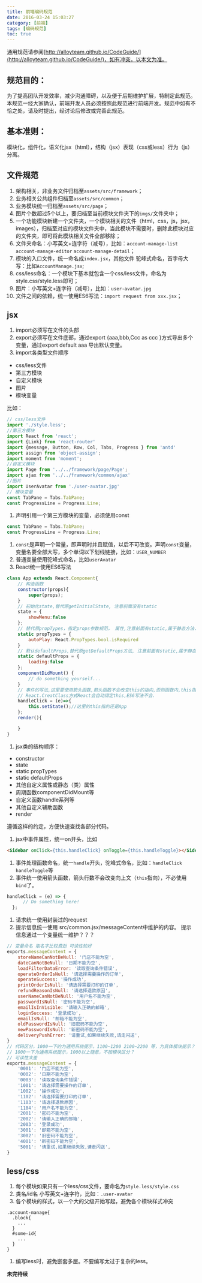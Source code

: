 ```yaml
---
title: 前端编码规范
date: 2016-03-24 15:03:27
category: [前端]
tags: [编码规范]
toc: true
---
```


通用规范请参阅[http://alloyteam.github.io/CodeGuide/](http://alloyteam.github.io/CodeGuide/)，如有冲突，以本文为准。
## 规范目的：
为了提高团队开发效率，减少沟通障碍，以及便于后期维护扩展，特制定此规范。本规范一经大家确认，前端开发人员必须按照此规范进行前端开发。规范中如有不恰之处，请及时提出，经讨论后修改或完善此规范。


## 基本准则：
模块化，组件化，语义化jsx（html），结构（jsx）表现（css或less）行为（js）分离。

## 文件规范
1. 架构相关，非业务文件归档至`assets/src/framework`；
1. 业务相关公共组件归档至`assets/src/common`；
1. 业务模块统一归档至`assets/src/page`；
1. 图片个数超过5个以上，要归档至当前模块文件夹下的`imgs/`文件夹中；
1. 一个功能模块新建一个文件夹，一个模块相关的文件（html，css，js，jsx，images），归档至对应的模块文件夹中，当此模块不需要时，删除此模块对应的文件夹，即可将此模块相关文件全部移除；
1. 文件夹命名：小写英文+连字符（减号），比如：`account-manage-list` `account-manage-editor` `account-manage-detail`；
1. 模块的入口文件，统一命名成`index.jsx`，其他文件 驼峰式命名，首字母大写：比如`AccountManage.jsx`;
1. css/less命名：一个模块下基本就包含一个css/less文件，命名为style.css/style.less即可；
1. 图片：小写英文+连字符（减号），比如：`user-avatar.jpg`
1. 文件之间的依赖，统一使用ES6写法：`import request from xxx.jsx`；

## jsx

1. import必须写在文件的头部
1. export必须写在文件底部，通过export {aaa,bbb,Ccc as ccc }方式导出多个变量，通过export default aaa 导出默认变量。
1. import各类型文件顺序
  - css/less文件
  - 第三方模块
  - 自定义模块
  - 图片
  - 模块变量

  比如：
  ```javascript
  // css/less文件
  import './style.less';
  //第三方模块
  import React from 'react';
  import {Link} from 'react-router'
  import {message, Button, Row, Col, Tabs, Progress } from 'antd'
  import assign from 'object-assign';
  import moment from 'moment';
  //自定义模块
  import Page from '../../framework/page/Page';
  import ajax from '../../framework/common/ajax'
  //图片
  import UserAvatar from './user-avatar.jpg'
  // 模块变量
  const TabPane = Tabs.TabPane;
  const ProgressLine = Progress.Line;

  ```
1. 声明引用一个第三方模块的变量，必须使用const
  ```javascript
  const TabPane = Tabs.TabPane;
  const ProgressLine = Progress.Line;
  ```
1. `const`是声明一个常量，即声明时并且赋值，以后不可改变。声明`const`变量，变量名要全部大写，多个单词以下划线链接，比如：`USER_NUMBER`
1. 普通变量使用驼峰式命名，比如`userAvatar`
1. React统一使用ES6写法
  ``` javascript
  class App extends React.Component{
      // 构造函数
      constructor(props){
          super(props);
      }
      // 初始化state,替代原getInitialState, 注意前面没有static
      state = {
          showMenu:false
      };
      // 替代原propTypes，指定props参数规范， 属性,注意前面有static,属于静态方法.
      static propTypes = {
          autoPlay: React.PropTypes.bool.isRequired
      }
      // 默认defaultProps,替代原getDefaultProps方法, 注意前面有static,属于静态方法.
      static defaultProps = {
          loading:false
      };
      componentDidMount() {
          // do something yourself...
      }
      // 事件的写法,这里要使用箭头函数,箭头函数不会改变this的指向,否则函数内,this指的就不是当前对象了
      // React.CreatClass方式React会自动绑定this,ES6写法不会.
      handleClick = (e)=>{
          this.setState();//这里的this指的还是App
      };
      render(){

      }
  }
  ```
1. jsx类的结构顺序：
  - constructor
  - state
  - static propTypes
  - static defaultProps
  - 其他自定义属性或静态（类）属性
  - 周期函数componentDidMount等
  - 自定义函数handle系列等
  - 其他自定义辅助函数
  - render

  遵循这样的约定，方便快速查找各部分代码。

1. jsx中事件属性，统一on开头，比如
```html
<Sidebar onClick={this.handleClick} onToggle={this.handleToggle}></Sidebar>
```
1. 事件处理函数命名，统一`handle`开头，驼峰式命名，比如：`handleClick` `handleToggle`等
1. 事件统一使用箭头函数，箭头行数不会改变向上文（`this`指向），不必使用`bind`了。
  ```javascript
  handleClick = (e) => {
        // Do something here!
    };
  ```
1. 请求统一使用封装过的request
1. 提示信息统一使用 src/common.jsx/messageContent中维护的内容。
  提示信息通过一个变量统一维护？？？
  ```javascript
  // 变量命名 取名字比较费劲 可读性较好
  exports.messageContent = {
      storeNameCanNotBeNull: '门店不能为空',
      dateCanNotBeNull: '日期不能为空',
      loadFilterDataError: '读取查询条件错误',
      operateOrderIsNull: '请选择需要操作的订单',
      operateSuccess: '操作成功',
      printOrderIsNull: '请选择需要打印的订单',
      refundReasonIsNull: '请选择退款原因',
      userNameCanNotBeNull: '用户名不能为空',
      passwordIsNull: '密码不能为空',
      emailIsInVisible: '请输入正确的邮箱',
      loginSuccess: '登录成功',
      emailIsNull: '邮箱不能为空',
      oldPasswordIsNull: '旧密码不能为空',
      newPasswordIsNull: '新密码不能为空',
      deliveryPushError: '请重试,如果继续失败,请走闪送',
  }
  // 代码区分，1000一下的为通用系统提示，1100~1200 2100~2200 等，为具体模块提示？
  // 1000一下为通用系统提示，1000以上随意，不按模块区分？
  // 可读性太差
  exports.messageContent = {
      '0001': '门店不能为空',
      '0002': '日期不能为空',
      '0003': '读取查询条件错误',
      '1001': '请选择需要操作的订单',
      '1002': '操作成功',
      '1102': '请选择需要打印的订单',
      '1103': '请选择退款原因',
      '1104': '用户名不能为空',
      '2001': '密码不能为空',
      '2002': '请输入正确的邮箱',
      '2003': '登录成功',
      '3001': '邮箱不能为空',
      '3002': '旧密码不能为空',
      '4001': '新密码不能为空',
      '5001': '请重试,如果继续失败,请走闪送',
  }
  ```


## less/css
1. 每个模块如果只有一个less/css文件，要命名为`style.less/style.css`
1. 类名/id名 小写英文+连字符，比如：`.user-avatar`
1. 各个模块的样式，以一个大的父级开始写起，避免各个模块样式冲突
  ```less
  .account-manage{
    .block{
      ...
    }
    #some-id{
      ...
    }
  }  
  ```
1. 编写less时，避免嵌套多层。不要编写太过于复杂的less。


**未完待续**
